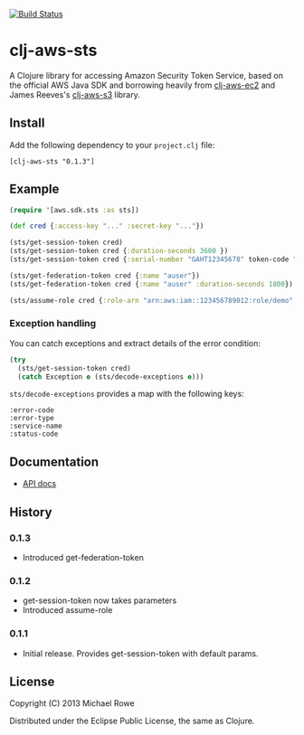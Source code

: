 [![Build Status](https://buildhive.cloudbees.com/job/mrowe/job/clj-aws-sts/badge/icon)](https://buildhive.cloudbees.com/job/mrowe/job/clj-aws-sts/)

# clj-aws-sts

A Clojure library for accessing Amazon Security Token Service, based
on the official AWS Java SDK and borrowing heavily from
[clj-aws-ec2][] and James Reeves's [clj-aws-s3][] library.

[clj-aws-ec2]: https://github.com/mrowe/clj-aws-ec2
[clj-aws-s3]: https://github.com/weavejester/clj-aws-s3

## Install

Add the following dependency to your `project.clj` file:

    [clj-aws-sts "0.1.3"]

## Example

```clojure
(require '[aws.sdk.sts :as sts])

(def cred {:access-key "..." :secret-key "..."})

(sts/get-session-token cred)
(sts/get-session-token cred {:duration-seconds 3600 })
(sts/get-session-token cred {:serial-number "GAHT12345678" token-code "123456"})

(sts/get-federation-token cred {:name "auser"})
(sts/get-federation-token cred {:name "auser" :duration-seconds 1800})

(sts/assume-role cred {:role-arn "arn:aws:iam::123456789012:role/demo" :role-session-name "Demo" :duration-seconds 1800 })
```

### Exception handling

You can catch exceptions and extract details of the error condition:

```clojure
(try
  (sts/get-session-token cred)
  (catch Exception e (sts/decode-exceptions e)))
```

`sts/decode-exceptions` provides a map with the following keys:

    :error-code
    :error-type
    :service-name
    :status-code


## Documentation

* [API docs](http://mrowe.github.com/clj-aws-sts/)

## History

### 0.1.3

 * Introduced get-federation-token

### 0.1.2

 * get-session-token now takes parameters
 * Introduced assume-role

### 0.1.1

 * Initial release. Provides get-session-token with default params.


## License

Copyright (C) 2013 Michael Rowe

Distributed under the Eclipse Public License, the same as Clojure.
